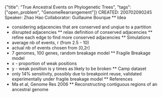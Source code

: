 {"title": "True Ancestral Events on Phylogenetic Trees", "tags": ["open_problem", "GenomeRearrangement"]}
CREATED: 200702090245
Speaker: Zhao Hao
Collaborator: Guillaume Bourque
** Idea
 * considering adjacencies that are conserved and unqiue to a partition
 * disrupted adjacencies
 ** relax definition of conserved adjacencies
 ** refine each edge to find more conserved adjacencies
** Simulations
 * average nb of events, r (from 2.5 - 10)
 * actual nb of events chosen from [0,2r]
 * 7 genomes, 100 genes, random breakage model
** Fragile Breakage model
 * x - proportion of weak positions
 * y - weak position is y times as likely to be broken
** Camp dataset
 * only 14% sensitivity, possibly due to breakpoint reuse, validated experimentally under fragile breakage model
** References
 * Ma et al, Genome Res 2006
 ** Reconstructing contiguous regions of an ancestral genome

